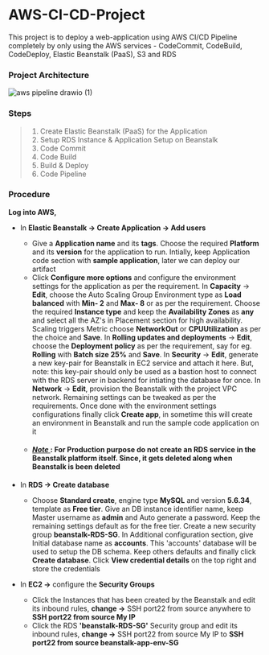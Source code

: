 # AWS-CI-CD-Project
This project is to deploy a web-application using AWS CI/CD Pipeline completely by only using the AWS services - CodeCommit, CodeBuild, CodeDeploy, Elastic Beanstalk (PaaS), S3 and RDS 

### Project Architecture
![aws pipeline drawio (1)](https://user-images.githubusercontent.com/106590073/181558212-91c9209f-4dc1-4970-9f51-eb34c2ae3f9e.jpg)

### Steps 
> 1. Create Elastic Beanstalk (PaaS) for the Application
> 2. Setup RDS Instance & Application Setup on Beanstalk
> 3. Code Commit
> 4. Code Build
> 5. Build & Deploy
> 6. Code Pipeline 

### Procedure

**Log into AWS,** <br>
- In **Elastic Beanstalk &rarr; Create Application &rarr; Add users** 
  - Give a **Application name** and its **tags**. Choose the required **Platform** and its **version** for the application to run. Intially, keep Application code section with **sample application**, later we can deploy our artifact
  - Click **Configure more options** and configure the environment settings for the application as per the requirement. In **Capacity** &rarr; **Edit**, choose the Auto Scaling Group Environment type as **Load balanced** with **Min- 2** and **Max- 8** or as per the requirement. Choose the required **Instance type** and keep the **Availability Zones** as **any** and select all the AZ's in Placement section for high availability. Scaling triggers Metric choose **NetworkOut** or **CPUUtilization** as per the choice and **Save**. In **Rolling updates and deployments** &rarr; **Edit**, choose the **Deployment policy** as per the requirement, say for eg. **Rolling** with **Batch size 25%** and **Save**. In **Security** &rarr; **Edit**, generate a new key-pair for Beanstalk in EC2 service and attach it here. But, note: this key-pair should only be used as a bastion host to connect with the RDS server in backend for intiating the database for once. In **Network** &rarr; **Edit**, provision the Beanstalk with the project VPC network. Remaining settings can be tweaked as per the requirements. Once done with the environment settings configurations finally click **Create app**, in sometime this will create an environment in Beanstalk and run the sample code application on it
  - #### <ins> *Note* </ins>  : For Production purpose do not create an RDS service in the Beanstalk platform itself. Since, it gets deleted along when Beanstalk is been deleted
  
 - In **RDS &rarr; Create database** 
   - Choose **Standard create**, engine type **MySQL** and version **5.6.34**, template as **Free tier**. Give an DB instance identifier name, keep Master username as **admin** and Auto generate a password. Keep the remaining settings default as for the free tier. Create a new security group **beanstalk-RDS-SG**. In Additional configuration section, give Initial database name as **accounts**. This 'accounts' database will be used to setup the DB schema. Keep others defaults and finally click **Create database**. Click **View credential details** on the top right and store the credentials
   
 - In **EC2 &rarr;** configure the **Security Groups** 
   - Click the Instances that has been created by the Beanstalk and edit its inbound rules, **change &rarr;** SSH port22 from source anywhere to **SSH port22 from source My IP**
   - Click the RDS **'beanstalk-RDS-SG'** Security group and edit its inbound rules, **change &rarr;** SSH port22 from source My IP to **SSH port22 from source beanstalk-app-env-SG**
